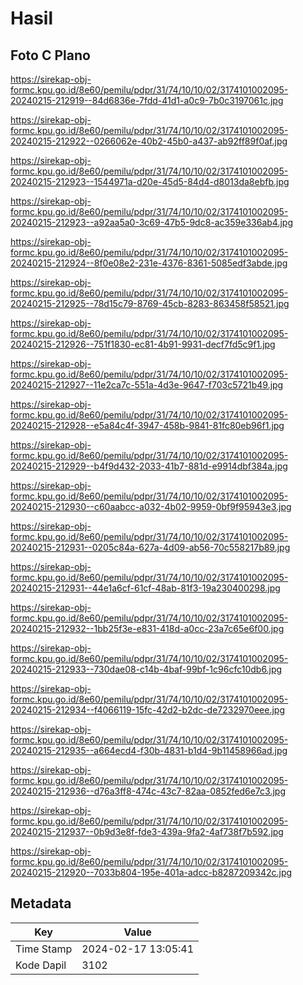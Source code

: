 # Hasil

## Foto C Plano

https://sirekap-obj-formc.kpu.go.id/8e60/pemilu/pdpr/31/74/10/10/02/3174101002095-20240215-212919--84d6836e-7fdd-41d1-a0c9-7b0c3197061c.jpg

https://sirekap-obj-formc.kpu.go.id/8e60/pemilu/pdpr/31/74/10/10/02/3174101002095-20240215-212922--0266062e-40b2-45b0-a437-ab92ff89f0af.jpg

https://sirekap-obj-formc.kpu.go.id/8e60/pemilu/pdpr/31/74/10/10/02/3174101002095-20240215-212923--1544971a-d20e-45d5-84d4-d8013da8ebfb.jpg

https://sirekap-obj-formc.kpu.go.id/8e60/pemilu/pdpr/31/74/10/10/02/3174101002095-20240215-212923--a92aa5a0-3c69-47b5-9dc8-ac359e336ab4.jpg

https://sirekap-obj-formc.kpu.go.id/8e60/pemilu/pdpr/31/74/10/10/02/3174101002095-20240215-212924--8f0e08e2-231e-4376-8361-5085edf3abde.jpg

https://sirekap-obj-formc.kpu.go.id/8e60/pemilu/pdpr/31/74/10/10/02/3174101002095-20240215-212925--78d15c79-8769-45cb-8283-863458f58521.jpg

https://sirekap-obj-formc.kpu.go.id/8e60/pemilu/pdpr/31/74/10/10/02/3174101002095-20240215-212926--751f1830-ec81-4b91-9931-decf7fd5c9f1.jpg

https://sirekap-obj-formc.kpu.go.id/8e60/pemilu/pdpr/31/74/10/10/02/3174101002095-20240215-212927--11e2ca7c-551a-4d3e-9647-f703c5721b49.jpg

https://sirekap-obj-formc.kpu.go.id/8e60/pemilu/pdpr/31/74/10/10/02/3174101002095-20240215-212928--e5a84c4f-3947-458b-9841-81fc80eb96f1.jpg

https://sirekap-obj-formc.kpu.go.id/8e60/pemilu/pdpr/31/74/10/10/02/3174101002095-20240215-212929--b4f9d432-2033-41b7-881d-e9914dbf384a.jpg

https://sirekap-obj-formc.kpu.go.id/8e60/pemilu/pdpr/31/74/10/10/02/3174101002095-20240215-212930--c60aabcc-a032-4b02-9959-0bf9f95943e3.jpg

https://sirekap-obj-formc.kpu.go.id/8e60/pemilu/pdpr/31/74/10/10/02/3174101002095-20240215-212931--0205c84a-627a-4d09-ab56-70c558217b89.jpg

https://sirekap-obj-formc.kpu.go.id/8e60/pemilu/pdpr/31/74/10/10/02/3174101002095-20240215-212931--44e1a6cf-61cf-48ab-81f3-19a230400298.jpg

https://sirekap-obj-formc.kpu.go.id/8e60/pemilu/pdpr/31/74/10/10/02/3174101002095-20240215-212932--1bb25f3e-e831-418d-a0cc-23a7c65e6f00.jpg

https://sirekap-obj-formc.kpu.go.id/8e60/pemilu/pdpr/31/74/10/10/02/3174101002095-20240215-212933--730dae08-c14b-4baf-99bf-1c96cfc10db6.jpg

https://sirekap-obj-formc.kpu.go.id/8e60/pemilu/pdpr/31/74/10/10/02/3174101002095-20240215-212934--f4066119-15fc-42d2-b2dc-de7232970eee.jpg

https://sirekap-obj-formc.kpu.go.id/8e60/pemilu/pdpr/31/74/10/10/02/3174101002095-20240215-212935--a664ecd4-f30b-4831-b1d4-9b11458966ad.jpg

https://sirekap-obj-formc.kpu.go.id/8e60/pemilu/pdpr/31/74/10/10/02/3174101002095-20240215-212936--d76a3ff8-474c-43c7-82aa-0852fed6e7c3.jpg

https://sirekap-obj-formc.kpu.go.id/8e60/pemilu/pdpr/31/74/10/10/02/3174101002095-20240215-212937--0b9d3e8f-fde3-439a-9fa2-4af738f7b592.jpg

https://sirekap-obj-formc.kpu.go.id/8e60/pemilu/pdpr/31/74/10/10/02/3174101002095-20240215-212920--7033b804-195e-401a-adcc-b8287209342c.jpg


## Metadata

| Key        | Value               |
| ---------- | ------------------- |
| Time Stamp | 2024-02-17 13:05:41 |
| Kode Dapil | 3102                |



